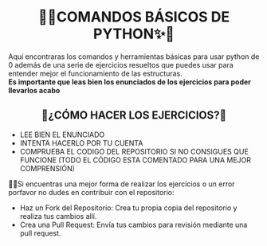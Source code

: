<h1 align="center">🐍✨COMANDOS BÁSICOS DE PYTHON✨🐍</h1>
Aquí encontraras los comandos y herramientas básicas para usar python de 0 además de una serie de ejercicios resueltos que puedes usar para entender mejor el funcionamiento de las estructuras.
</br><b>Es importante que leas bien los enunciados de los ejercicios para poder llevarlos acabo</b>
<h2 align="center">📝¿CÓMO HACER LOS EJERCICIOS?📝</h2>
<ul>
  <li>LEE BIEN EL ENUNCIADO</li>
  <li>INTENTA HACERLO POR TU CUENTA</li>
  <li>COMPRUEBA EL CODIGO DEL REPOSITORIO SI NO CONSIGUES QUE FUNCIONE (TODO EL CÓDIGO ESTA COMENTADO PARA UNA MEJOR COMPRENSIÓN)</li>
</ul>
👮‍♂️Si encuentras una mejor forma de realizar los ejercicios o un error porfavor no dudes en contribuir con el repositorio:
<ul>
  <li>Haz un Fork del Repositorio: Crea tu propia copia del repositorio y realiza tus cambios allí.</li>
  <li>Crea una Pull Request: Envía tus cambios para revisión mediante una pull request.</li>
</ul>


